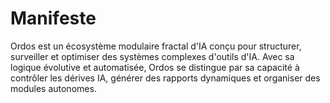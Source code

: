 # Manifeste
Ordos est un écosystème modulaire fractal d'IA conçu pour structurer, surveiller et optimiser des systèmes complexes d'outils d'IA. Avec sa logique évolutive et automatisée, Ordos se distingue par sa capacité à contrôler les dérives IA, générer des rapports dynamiques et organiser des modules autonomes.
